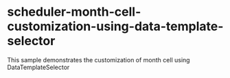 # scheduler-month-cell-customization-using-data-template-selector
This sample demonstrates the customization of month cell using DataTemplateSelector
